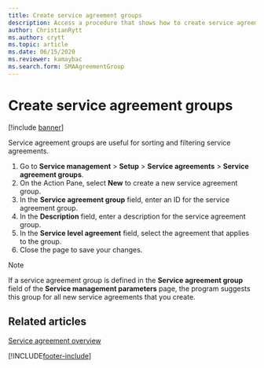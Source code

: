 ```yaml
---
title: Create service agreement groups  
description: Access a procedure that shows how to create service agreement groups, including a step-by-step process for setting up service agreement groups.
author: ChristianRytt
ms.author: crytt
ms.topic: article
ms.date: 06/15/2020
ms.reviewer: kamaybac
ms.search.form: SMAAgreementGroup
---
```


# Create service agreement groups

[!include [banner](../includes/banner.md)]

Service agreement groups are useful for sorting and filtering service agreements.

1. Go to **Service management** \> **Setup** \> **Service agreements** \> **Service agreement groups**.
1. On the Action Pane, select **New** to create a new service agreement group.
1. In the **Service agreement group** field, enter an ID for the service agreement group.
1. In the **Description** field, enter a description for the service agreement group.
1. In the **Service level agreement** field, select the agreement that applies to the group.
1. Close the page to save your changes.

> [!NOTE]
> If a service agreement group is defined in the **Service agreement group** field of the **Service management parameters** page, the program suggests this group for all new service agreements that you create.

## Related articles

[Service agreement overview](service-agreement-groups.md)


[!INCLUDE[footer-include](../../includes/footer-banner.md)]
